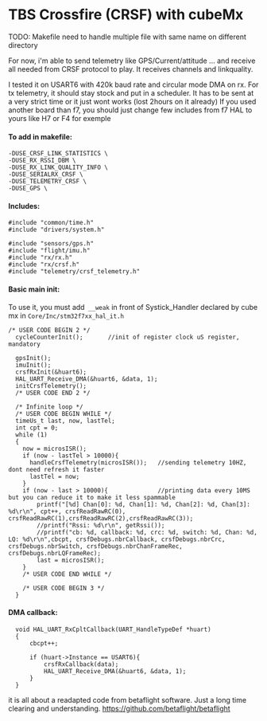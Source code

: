 # TBS Crossfire  (CRSF) with cubeMx

TODO: Makefile need to handle multiple file with same name on different directory

For now, i'm able to send telemetry like GPS/Current/attitude ... and receive all needed from CRSF protocol to play.
It receives channels and linkquality.

I tested it on USART6 with 420k baud rate and circular mode DMA on rx.
For tx telemetry, it should stay stock and put in a scheduler. It has to be sent at a very strict time or it just wont works (lost 2hours on it already)
If you used another board than f7, you should just change few includes from f7 HAL to yours like H7 or F4 for exemple

#### To add in makefile:
```
-DUSE_CRSF_LINK_STATISTICS \
-DUSE_RX_RSSI_DBM \
-DUSE_RX_LINK_QUALITY_INFO \
-DUSE_SERIALRX_CRSF \
-DUSE_TELEMETRY_CRSF \
-DUSE_GPS \
```

#### Includes:
```
#include "common/time.h"
#include "drivers/system.h"

#include "sensors/gps.h"
#include "flight/imu.h"
#include "rx/rx.h"
#include "rx/crsf.h"
#include "telemetry/crsf_telemetry.h"

```

#### Basic main init:
To use it, you must add` __weak` in front of Systick_Handler declared by cube mx in `Core/Inc/stm32f7xx_hal_it.h`

```
/* USER CODE BEGIN 2 */
  cycleCounterInit();       //init of register clock uS register, mandatory

  gpsInit();
  imuInit();
  crsfRxInit(&huart6);
  HAL_UART_Receive_DMA(&huart6, &data, 1);
  initCrsfTelemetry();
  /* USER CODE END 2 */

  /* Infinite loop */
  /* USER CODE BEGIN WHILE */
  timeUs_t last, now, lastTel;
  int cpt = 0;
  while (1)
  {
    now = microsISR();
    if (now - lastTel > 10000){
      handleCrsfTelemetry(microsISR());   //sending telemetry 10HZ, dont need refresh it faster
      lastTel = now;
    }
    if (now - last > 10000){              //printing data every 10MS but you can reduce it to make it less spammable
        printf("[%d] Chan[0]: %d, Chan[1]: %d, Chan[2]: %d, Chan[3]: %d\r\n", cpt++, crsfReadRawRC(0), crsfReadRawRC(1),crsfReadRawRC(2),crsfReadRawRC(3));
        //printf("Rssi: %d\r\n", getRssi());
        //printf("cb: %d, callback: %d, crc: %d, switch: %d, Chan: %d, LQ: %d\r\n",cbcpt, crsfDebugs.nbrCallback, crsfDebugs.nbrCrc, crsfDebugs.nbrSwitch, crsfDebugs.nbrChanFrameRec, crsfDebugs.nbrLQFrameRec);
        last = microsISR();
    }
    /* USER CODE END WHILE */

    /* USER CODE BEGIN 3 */
  }

```

#### DMA callback:
```
  void HAL_UART_RxCpltCallback(UART_HandleTypeDef *huart)
  {
      cbcpt++;

      if (huart->Instance == USART6){
          crsfRxCallback(data);
          HAL_UART_Receive_DMA(&huart6, &data, 1);
      }
  }
```

it is all about a readapted code from betaflight software.
Just a long time clearing and understanding.
https://github.com/betaflight/betaflight
